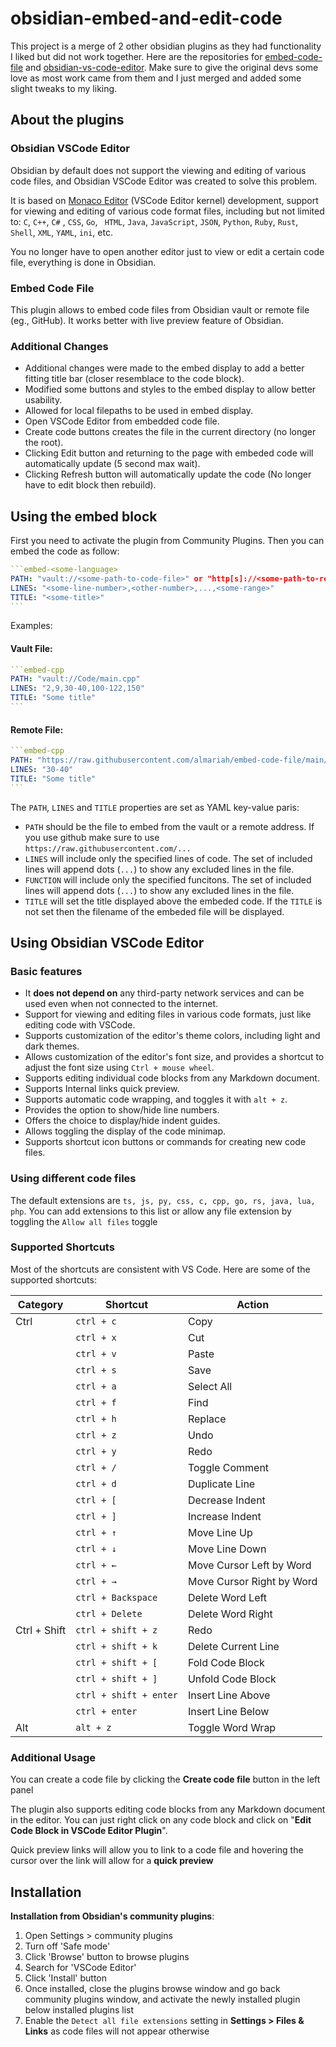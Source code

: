 # obsidian-embed-and-edit-code

This project is a merge of 2 other obsidian plugins as they had functionality I liked but did not work together. 
Here are the repositories for [embed-code-file](https://github.com/almariah/embed-code-file) and [obsidian-vs-code-editor](https://github.com/sunxvming/obsidian-vscode-editor/tree/main). 
Make sure to give the original devs some love as most work came from them and I just merged and added some slight tweaks to my liking.

## About the plugins

### Obsidian VSCode Editor
Obsidian by default does not support the viewing and editing of various code files, and Obsidian VSCode Editor was created to solve this problem. 

It is based on [Monaco Editor](https://microsoft.github.io/monaco-editor/) (VSCode Editor kernel) development, support for viewing and editing of various code format files, including but not limited to: ` C `, `C++`, `C#` , ` CSS `, ` Go `, ` HTML`, `Java`, `JavaScript`, `JSON`, `Python`, `Ruby`, `Rust`, `Shell`, `XML`, `YAML`, `ini`, etc.

You no longer have to open another editor just to view or edit a certain code file, everything is done in Obsidian.

### Embed Code File
This plugin allows to embed code files from Obsidian vault or remote file (eg., GitHub). It works better with live preview feature of Obsidian.

### Additional Changes
* Additional changes were made to the embed display to add a better fitting title bar (closer resemblace to the code block). 
* Modified some buttons and styles to the embed display to allow better usability.
* Allowed for local filepaths to be used in embed display.
* Open VSCode Editor from embedded code file.
* Create code buttons creates the file in the current directory (no longer the root).
* Clicking Edit button and returning to the page with embeded code will automatically update (5 second max wait).
* Clicking Refresh button will automatically update the code (No longer have to edit block then rebuild).

## Using the embed block
First you need to activate the plugin from Community Plugins. Then you can embed the code as follow:

````yaml
```embed-<some-language>
PATH: "vault://<some-path-to-code-file>" or "http[s]://<some-path-to-remote-file>"
LINES: "<some-line-number>,<other-number>,...,<some-range>"
TITLE: "<some-title>"
```
````

Examples:

#### Vault File:

````yaml
```embed-cpp
PATH: "vault://Code/main.cpp"
LINES: "2,9,30-40,100-122,150"
TITLE: "Some title"
```
````

#### Remote File:

````yaml
```embed-cpp
PATH: "https://raw.githubusercontent.com/almariah/embed-code-file/main/main.ts"
LINES: "30-40"
TITLE: "Some title"
```
````

The `PATH`, `LINES` and `TITLE` properties are set as YAML key-value paris:

* `PATH` should be the file to embed from the vault or a remote address. If you use github make sure to use `https://raw.githubusercontent.com/...`
* `LINES` will include only the specified lines of code. The set of included lines will append dots (`...`) to show any excluded lines in the file.
* `FUNCTION` will include only the specified funcitons. The set of included lines will append dots (`...`) to show any excluded lines in the file.
* `TITLE` will set the title displayed above the embeded code. If the `TITLE` is not set then the filename of the embeded file will be displayed.


## Using Obsidian VSCode Editor

### Basic features
- It **does not depend on** any third-party network services and can be used even when not connected to the internet.
- Support for viewing and editing files in various code formats, just like editing code with VSCode.
- Supports customization of the editor's theme colors, including light and dark themes.
- Allows customization of the editor's font size, and provides a shortcut to adjust the font size using `Ctrl + mouse wheel`.
- Supports editing individual code blocks from any Markdown document.
- Supports Internal links quick preview.
- Supports automatic code wrapping, and toggles it with `alt + z`.
- Provides the option to show/hide line numbers.
- Offers the choice to display/hide indent guides.
- Allows toggling the display of the code minimap.
- Supports shortcut icon buttons or commands for creating new code files.

### Using different code files

The default extensions are `ts, js, py, css, c, cpp, go, rs, java, lua, php`. 
You can add extensions to this list or allow any file extension by toggling the `Allow all files` toggle

### Supported Shortcuts

Most of the shortcuts are consistent with VS Code. Here are some of the supported shortcuts:

| Category     | Shortcut               | Action                    |
| ------------ | ---------------------- | ------------------------- |
| Ctrl         | `ctrl + c`             | Copy                      |
|              | `ctrl + x`             | Cut                       |
|              | `ctrl + v`             | Paste                     |
|              | `ctrl + s`             | Save                      |
|              | `ctrl + a`             | Select All                |
|              | `ctrl + f`             | Find                      |
|              | `ctrl + h`             | Replace                   |
|              | `ctrl + z`             | Undo                      |
|              | `ctrl + y`             | Redo                      |
|              | `ctrl + /`             | Toggle Comment            |
|              | `ctrl + d`             | Duplicate Line            |
|              | `ctrl + [`             | Decrease Indent           |
|              | `ctrl + ]`             | Increase Indent           |
|              | `ctrl + ↑`             | Move Line Up              |
|              | `ctrl + ↓`             | Move Line Down            |
|              | `ctrl + ←`             | Move Cursor Left by Word  |
|              | `ctrl + →`             | Move Cursor Right by Word |
|              | `ctrl + Backspace`     | Delete Word Left          |
|              | `ctrl + Delete`        | Delete Word Right         |
| Ctrl + Shift | `ctrl + shift + z`     | Redo                      |
|              | `ctrl + shift + k`     | Delete Current Line       |
|              | `ctrl + shift + [`     | Fold Code Block           |
|              | `ctrl + shift + ]`     | Unfold Code Block         |
|              | `ctrl + shift + enter` | Insert Line Above         |
|              | `ctrl + enter`         | Insert Line Below         |
| Alt          | `alt + z`              | Toggle Word Wrap          |

### Additional Usage

You can create a code file by clicking the **Create code file** button in the left panel

The plugin also supports editing code blocks from any Markdown document in the editor.
You can just right click on any code block and click on "**Edit Code Block in VSCode Editor Plugin**".

Quick preview links will allow you to link to a code file and hovering the cursor over the link will allow for a **quick preview**

## Installation

**Installation from Obsidian's community plugins**: 
1. Open Settings > community plugins
2. Turn off 'Safe mode'
3. Click 'Browse' button to browse plugins
4. Search for 'VSCode Editor'
5. Click 'Install' button
6. Once installed, close the plugins browse window and go back community plugins window, and activate the newly installed plugin below installed plugins list
7. Enable the `Detect all file extensions` setting in **Settings > Files & Links** as code files will not appear otherwise




